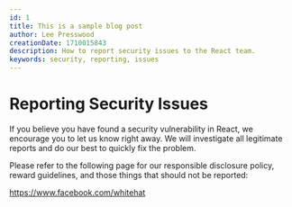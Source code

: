 ```yaml
---
id: 1
title: This is a sample blog post
author: Lee Presswood
creationDate: 1710015843
description: How to report security issues to the React team.
keywords: security, reporting, issues
---
```


# Reporting Security Issues

If you believe you have found a security vulnerability in React, we encourage you to let us know right away. We will investigate all legitimate reports and do our best to quickly fix the problem.

Please refer to the following page for our responsible disclosure policy, reward guidelines, and those things that should not be reported:

https://www.facebook.com/whitehat
